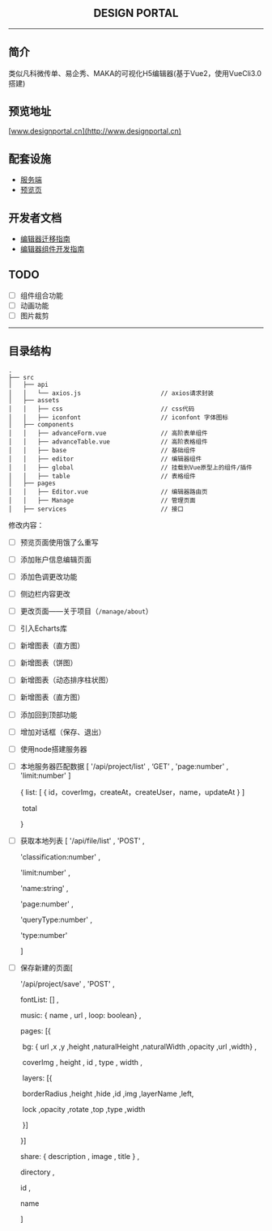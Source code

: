 <h2 align="center">
 DESIGN PORTAL
</h2>

----

## 简介
类似凡科微传单、易企秀、MAKA的可视化H5编辑器(基于Vue2，使用VueCli3.0搭建)

## 预览地址
[www.designportal.cn](http://www.designportal.cn)

## 配套设施
- [服务端](https://github.com/DESIGN-PORTAL/DESIGNPORTAL-BE)
- [预览页](https://github.com/DESIGN-PORTAL/DESIGNPORTAL-VIEWER)

## 开发者文档
- [编辑器迁移指南](./guides/编辑器迁移指南.md)
- [编辑器组件开发指南](./guides/编辑器组件开发指南.md)

## TODO
  + [ ] 组件组合功能
  + [ ] 动画功能
  + [ ] 图片裁剪

----
## 目录结构
```
.
├── src
│   ├── api
│   │   └── axios.js                      // axios请求封装
│   ├── assets
│   │   ├── css                           // css代码
│   │   ├── iconfont                      // iconfont 字体图标
│   ├── components
│   │   ├── advanceForm.vue               // 高阶表单组件
│   │   ├── advanceTable.vue              // 高阶表格组件
│   │   ├── base                          // 基础组件
│   │   ├── editor                        // 编辑器组件
│   │   ├── global                        // 挂载到Vue原型上的组件/插件
│   │   ├── table                         // 表格组件
│   ├── pages
│   │   ├── Editor.vue                    // 编辑器路由页
│   │   ├── Manage                        // 管理页面
│   ├── services                          // 接口
```

修改内容：

- [ ] 预览页面使用饿了么重写

- [ ] 添加账户信息编辑页面

- [ ] 添加色调更改功能

- [ ] 侧边栏内容更改

- [ ] 更改页面——关于项目（`/manage/about`）

- [ ] 引入Echarts库

- [ ] 新增图表（直方图）

- [ ] 新增图表（饼图）

- [ ] 新增图表（动态排序柱状图）

- [ ] 新增图表（直方图）

- [ ] 添加回到顶部功能

- [ ] 增加对话框（保存、退出）

- [ ] 使用node搭建服务器

- [ ] 本地服务器匹配数据 [ '/api/project/list' , ‘GET’ , 'page:number' , 'limit:number' ]

  {
  	list: [ { id，coverImg，createAt，createUser，name，updateAt } ]

  ​	total

  }

- [ ] 获取本地列表 [ 
  '/api/file/list' , 'POST' , 

  'classification:number' , 

  'limit:number' , 

  'name:string' , 

  'page:number' ,

  'queryType:number' ,

  'type:number'

  ] 

- [ ] 保存新建的页面[

  '/api/project/save' , 'POST' , 

  fontList: [] ,

  music: { name , url , loop: boolean} ,

  pages: [{

  ​	bg: { url ,x ,y ,height ,naturalHeight ,naturalWidth ,opacity ,url ,width} ,

  ​	coverImg , height , id , type , width , 

  ​	layers: [{

  ​		borderRadius ,height ,hide ,id ,img ,layerName ,left,

  ​		lock ,opacity ,rotate ,top ,type ,width

  ​	}]

  }]

  share: { description , image , title } ,

  directory ,

  id ,

  name

  ]



